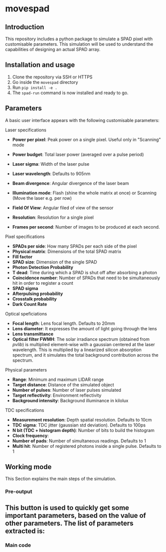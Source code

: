 # movespad


## Introduction

This repository includes a python package to simulate a SPAD pixel with customisable parameters.
This simulation will be used to understand the capabilities of designing an actual SPAD array.


## Installation and usage

1. Clone the repository via SSH or HTTPS
2. Go inside the `movespad` directory
3. Run `pip install -e .`
4. The `spad-run` command is now installed and ready to go.


## Parameters

A basic user interface appears with the following customisable parameters:

Laser specifications
- **Power per pixel**: Peak power on a single pixel. Useful only in "Scanning" mode
- **Power budget**: Total laser power (averaged over a pulse period)
- **Laser sigma**: Width of the laser pulse
- **Laser wavelength**: Defaults to 905nm
- **Beam divergence**: Angular divergence of the laser beam
- **Illumination mode**: Flash (shine the whole matrix at once) or Scanning (Move the laser e.g. per row)

- **Field Of View**: Angular filed of view of the sensor
- **Resolution**: Resolution for a single pixel
- **Frames per second**: Number of images to be produced at each second.

Pixel specifications
- **SPADs per side**: How many SPADs per each side of the pixel
- **Physical matrix**: Dimensions of the total SPAD matrix
- **Fill factor**
- **SPAD size**: Dimension of the single SPAD
- **Photon Detection Probability**
- **T dead**: Time during which a SPAD is shut off after absorbing a photon
- **Coincidence number**: Number of SPADs that need to be simultaneously hit in order to register a count
- **SPAD sigma**
- **Afterpulsing probability**
- **Crosstalk probability**
- **Dark Count Rate**

Optical speficiations
- **Focal length**: Lens focal length. Defaults to 20mm
- **Lens diameter**: It expresses the amount of light going through the lens
- **Lens transmittance**
- **Optical filter FWMH**: The solar irradiance spectrum (obtained from *pvlib*) is multiplied element-wise with a gaussian centered at the laser wavelength. This is multiplied by a linearized silicon absorption spectrum, and it simulates the total background contribution across the spectrum.

Physical parameters
- **Range**: Minimum and maximum LIDAR range
- **Target distance**: Distance of the simulated object
- **Number of pulses**: Number of laser pulses simulated
- **Target reflectivity**: Environment reflectivity
- **Background intensity**: Background illuminance in kilolux 

TDC specifications
- **Measurement resolution**: Depth spatial resolution. Defaults to 10cm
- **TDC sigma**: TDC jitter (gaussian std deviation). Defaults to 100ps
- **N bit (TDC + histogram depth)**: Number of bits to build the histogram
- **Clock frequency**: 
- **Number of pads**: Number of simultaneous readings. Defaults to 1
- **Multi hit**: Number of registered photons inside a single pulse. Defaults to 1


## Working mode


This Section explains the main steps of the simulation.


### Pre-output

This button is used to quickly get some important parameters, based on the value of other parameters. The list of parameters extracted is:
- 

### Main code 